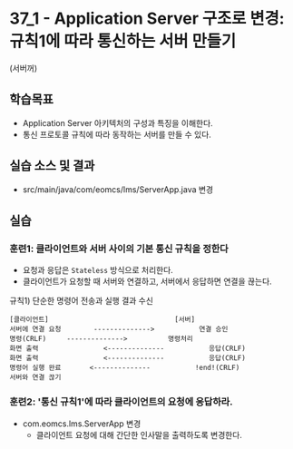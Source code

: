 # 37_1 - Application Server 구조로 변경: 규칙1에 따라 통신하는 서버 만들기
(서버꺼)

## 학습목표

- Application Server 아키텍처의 구성과 특징을 이해한다.
- 통신 프로토콜 규칙에 따라 동작하는 서버를 만들 수 있다.

## 실습 소스 및 결과

- src/main/java/com/eomcs/lms/ServerApp.java 변경

## 실습  

### 훈련1: 클라이언트와 서버 사이의 기본 통신 규칙을 정한다

- 요청과 응답은 `Stateless` 방식으로 처리한다. 
- 클라이언트가 요청할 때 서버와 연결하고, 서버에서 응답하면 연결을 끊는다.

규칙1) 단순한 명령어 전송과 실행 결과 수신

```
[클라이언트]                               [서버]
서버에 연결 요청        -------------->           연결 승인
명령(CRLF)     -------------->          명령처리
화면 출력                <--------------           응답(CRLF)
화면 출력                <--------------           응답(CRLF)
명령어 실행 완료       <--------------           !end!(CRLF)
서버와 연결 끊기
```

### 훈련2: '통신 규칙1'에 따라 클라이언트의 요청에 응답하라.

- com.eomcs.lms.ServerApp 변경
  - 클라이언트 요청에 대해 간단한 인사말을 출력하도록 변경한다. 


